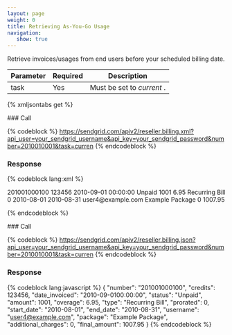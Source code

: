 ```yaml
---
layout: page
weight: 0
title: Retrieving As-You-Go Usage
navigation:
   show: true
---
```


Retrieve invoices/usages from end users before your scheduled billing date.

<table class="table table-bordered table-striped">
   <thead>
      <tr>
         <th>Parameter</th>
         <th>Required</th>
         <th>Description</th>
      </tr>
   </thead>
   <tbody>
      <tr>
         <td>task</td>
         <td>Yes</td>
         <td>
            Must be set to
            <em>current</em>
            .
         </td>
      </tr>
   </tbody>
</table>


{% xmljsontabs get %}

<div markdown="1" class="tab-content">
<div markdown="1" class="tab-pane" id="get-xml">
### Call



{% codeblock %}
https://sendgrid.com/apiv2/reseller.billing.xml?api_user=your_sendgrid_username&api_key=your_sendgrid_password&number=2010010001&task=curren
{% endcodeblock %}
<h3>Response</h3>

{% codeblock lang:xml %}
<?xml version="1.0" encoding="ISO-8859-1"?>

<usage>
   <invoices>
      <invoice>
         <number>201001000100</number>
         <credits>123456</credits>
         <date_invoiced>2010-09-01 00:00:00</date_invoiced>
         <status>Unpaid</status>
         <amount>1001</amount>
         <overage>6.95</overage>
         <type>Recurring Bill</type>
         <prorated>0</prorated>
         <start_date>2010-08-01</start_date>
         <end_date>2010-08-31</end_date>
         <username>user4@example.com</username>
         <package>Example Package</package>
         <additional_charges>0</additional_charges>
         <final_amount>1007.95</final_amount>
      </invoice>
   </invoices>
</usage>

{% endcodeblock %}




</div>
<div markdown="1" class="tab-pane active" id="get-json">
### Call



{% codeblock %}
https://sendgrid.com/apiv2/reseller.billing.json?api_user=your_sendgrid_username&api_key=your_sendgrid_password&number=2010010001&task=curren
{% endcodeblock %}
<h3>Response</h3>

{% codeblock lang:javascript %}
{
  "number": "201001000100",
  "credits": 123456,
  "date_invoiced": "2010-09-0100:00:00",
  "status": "Unpaid",
  "amount": 1001,
  "overage": 6.95,
  "type": "Recurring Bill",
  "prorated": 0,
  "start_date": "2010-08-01",
  "end_date": "2010-08-31",
  "username": "user4@example.com",
  "package": "Example Package",
  "additional_charges": 0,
  "final_amount": 1007.95
}
{% endcodeblock %}




</div>
</div>

